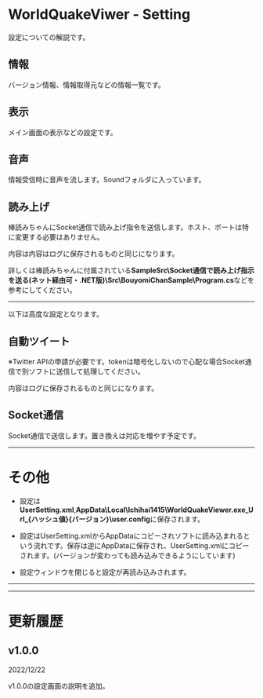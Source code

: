 ﻿# WorldQuakeViwer - Setting
設定についての解説です。

## 情報
バージョン情報、情報取得元などの情報一覧です。

## 表示
メイン画面の表示などの設定です。

## 音声
情報受信時に音声を流します。Soundフォルダに入っています。

## 読み上げ
棒読みちゃんにSocket通信で読み上げ指令を送信します。ホスト、ポートは特に変更する必要はありません。

内容は内容はログに保存されるものと同じになります。

詳しくは棒読みちゃんに付属されている**SampleSrc\Socket通信で読み上げ指示を送る(ネット経由可・.NET版)\Src\BouyomiChanSample\Program.cs**などを参考にしてください。

---
以下は高度な設定となります。

## 自動ツイート
※Twitter APIの申請が必要です。tokenは暗号化しないので心配な場合Socket通信で別ソフトに送信して処理してください。

内容はログに保存されるものと同じになります。

## Socket通信
Socket通信で送信します。置き換えは対応を増やす予定です。

---

# その他
- 設定は**UserSetting.xml**,**AppData\Local\Ichihai1415\WorldQuakeViewer.exe_Url_{ハッシュ値}\{バージョン}\user.config**に保存されます。

- 設定はUserSetting.xmlからAppDataにコピーされソフトに読み込まれるという流れです。保存は逆にAppDataに保存され、UserSetting.xmlにコピーされます。(バージョンが変わっても読み込みできるようにしています)

- 設定ウィンドウを閉じると設定が再読み込みされます。

---
---

# 更新履歴

## v1.0.0
2022/12/22

v1.0.0の設定画面の説明を追加。